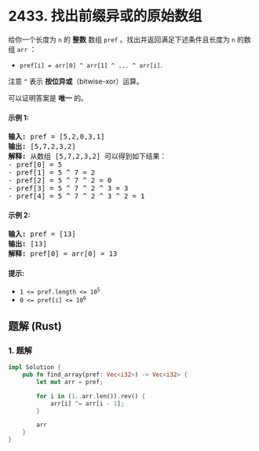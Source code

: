 # 2433. 找出前缀异或的原始数组
给你一个长度为 `n` 的 **整数** 数组 `pref` 。找出并返回满足下述条件且长度为 `n` 的数组 `arr` ：

* `pref[i] = arr[0] ^ arr[1] ^ ... ^ arr[i]`.

注意 `^` 表示 **按位异或**（bitwise-xor）运算。

可以证明答案是 **唯一** 的。

#### 示例 1:
<pre>
<strong>输入:</strong> pref = [5,2,0,3,1]
<strong>输出:</strong> [5,7,2,3,2]
<strong>解释:</strong> 从数组 [5,7,2,3,2] 可以得到如下结果：
- pref[0] = 5
- pref[1] = 5 ^ 7 = 2
- pref[2] = 5 ^ 7 ^ 2 = 0
- pref[3] = 5 ^ 7 ^ 2 ^ 3 = 3
- pref[4] = 5 ^ 7 ^ 2 ^ 3 ^ 2 = 1
</pre>

#### 示例 2:
<pre>
<strong>输入:</strong> pref = [13]
<strong>输出:</strong> [13]
<strong>解释:</strong> pref[0] = arr[0] = 13
</pre>

#### 提示:
* <code>1 <= pref.length <= 10<sup>5</sup></code>
* <code>0 <= pref[i] <= 10<sup>6</sup></code>

## 题解 (Rust)

### 1. 题解
```Rust
impl Solution {
    pub fn find_array(pref: Vec<i32>) -> Vec<i32> {
        let mut arr = pref;

        for i in (1..arr.len()).rev() {
            arr[i] ^= arr[i - 1];
        }

        arr
    }
}
```
